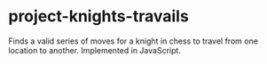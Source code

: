 # project-knights-travails
Finds a valid series of moves for a knight in chess to travel from one location to another. Implemented in JavaScript.